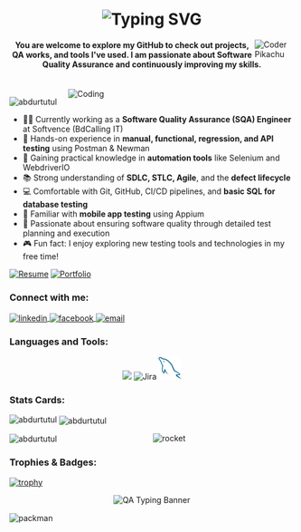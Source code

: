 <h1 align="center">
  <img src="https://readme-typing-svg.herokuapp.com?font=Fira+Code&size=30&pause=1000&color=36BCF7&width=480&lines=Hello+there+Explorer!+%F0%9F%91%8B;<+----This+is+Tutul----+>;🛠️+Debugging+Code......;🚀+Chasing+Quality+with+Tests;✅+Bug-Free+is+the+Goal!" alt="Typing SVG" />
</h1>

<img align="right" alt="Coder Pikachu" width="70" src="https://github.com/user-attachments/assets/13e7f021-6ef8-4cde-ac4b-c57e5de409a3">

<h4 align="center">You are welcome to explore my GitHub to check out projects, QA works, and tools I've used. I am passionate about Software Quality Assurance and continuously improving my skills.</h4><br>

<img align="right" alt="Coding" width="400" src="https://github.com/user-attachments/assets/1450c295-5157-4ff3-be29-b869c75ac594">

<p align="left"> <img src="https://komarev.com/ghpvc/?username=abdurtutul&label=Profile%20views&color=0e75b6&style=flat" alt="abdurtutul" /> </p>

- 👨‍💻 Currently working as a **Software Quality Assurance (SQA) Engineer** at Softvence (BdCalling IT)  
- 🧪 Hands-on experience in **manual, functional, regression, and API testing** using Postman & Newman  
- 🤖 Gaining practical knowledge in **automation tools** like Selenium and WebdriverIO  
- 📚 Strong understanding of **SDLC, STLC, Agile**, and the **defect lifecycle**  
- 💻 Comfortable with Git, GitHub, CI/CD pipelines, and **basic SQL for database testing**  
- 📱 Familiar with **mobile app testing** using Appium  
- 🎯 Passionate about ensuring software quality through detailed test planning and execution  
- 🎮 Fun fact: I enjoy exploring new testing tools and technologies in my free time!

[![Resume](https://img.shields.io/badge/View%20CV-PDF-informational?style=flat&logo=adobeacrobatreader&logoColor=white&color=red)](https:#)
[![Portfolio](https://img.shields.io/badge/Visit%20Portfolio-Website-blue?style=flat&logo=googlechrome&logoColor=white)](https:#)

<h3 align="left">Connect with me:</h3>
<p align="left">
  <a href="https://linkedin.com/in/md-abdur-rahaman-tutul-a13012210/" target="blank">
    <img align="center" src="https://raw.githubusercontent.com/rahuldkjain/github-profile-readme-generator/master/src/images/icons/Social/linked-in-alt.svg" alt="linkedin" height="30" width="40" />
  </a>
  <a href="https://fb.com/abdurtutul6" target="blank">
    <img align="center" src="https://raw.githubusercontent.com/rahuldkjain/github-profile-readme-generator/master/src/images/icons/Social/facebook.svg" alt="facebook" height="30" width="40" />
  </a>
  <a href="mailto:abdurtutul6@gmail.com" target="blank">
    <img align="center" src="https://cdn-icons-png.flaticon.com/512/732/732200.png" alt="email" height="30" width="40" />
  </a>
</p>

<h3 align="left">Languages and Tools:</h3>
<p align="center">
  <img src="https://skillicons.dev/icons?i=javascript,selenium,python,html,css,postman,git,github,vscode" />
  <img src="https://cdn.jsdelivr.net/gh/devicons/devicon/icons/jira/jira-original.svg" alt="Jira" width="40" height="40"/>
  <img src="https://raw.githubusercontent.com/devicons/devicon/master/icons/mysql/mysql-original.svg" alt="MySQL" width="40" height="40"/>
</p>

<h3 align="left">Stats Cards:</h3>
<p>
  <img align="left" src="https://github-readme-stats.vercel.app/api/top-langs?username=abdurtutul&show_icons=true&locale=en&layout=compact" alt="abdurtutul" />
</p>
<p>&nbsp;<img align="center" src="https://github-readme-stats.vercel.app/api?username=abdurtutul&show_icons=true&locale=en" alt="abdurtutul" /></p>

<img align="right" alt="rocket" width="250" src="https://github.com/user-attachments/assets/73f5b44a-e251-4e54-ae86-dcd4fbecabbf">
<p><img align="center" src="https://github-readme-streak-stats.herokuapp.com/?user=abdurtutul&" alt="abdurtutul" /></p>

<h3 align="left">Trophies & Badges:</h3>

[![trophy](https://github-profile-trophy.vercel.app/?username=abdurtutul&theme=monokai)](https://github.com/ryo-ma/github-profile-trophy)

<p align="center">
  <img src="https://readme-typing-svg.herokuapp.com?font=VT323&size=25&duration=3000&pause=500&color=00A36C&background=000000&center=true&vCenter=true&width=500&lines=QA+Enthusiast+%F0%9F%A7%AA;Test+It+Till+You+Break+It+%F0%9F%92%BB;Automation+in+Progress..." alt="QA Typing Banner" />
</p>

<img align="center" alt="packman" width="85%" height="10%" src="https://github.com/user-attachments/assets/4ab8df96-8f99-45a9-b7ed-076abe4d4391">
